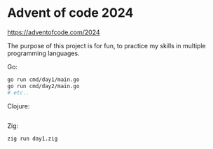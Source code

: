 # Advent of code 2024

<https://adventofcode.com/2024>

The purpose of this project is for fun, to practice my skills in multiple programming languages.

Go:

```sh
go run cmd/day1/main.go
go run cmd/day2/main.go
# etc..
```

Clojure:

```sh

```

Zig:

```sh
zig run day1.zig
```
